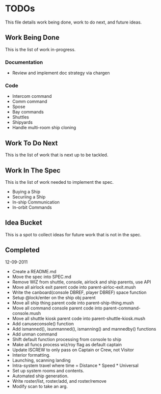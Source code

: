 # TODOs

This file details work being done, work to do next, and future ideas.

## Work Being Done

This is the list of work in-progress.

### Documentation

* Review and implement doc strategy via chargen

### Code

* Intercom command
* Comm command
* Spose
* Bay commands
* Shuttles
* Shipyards
* Handle multi-room ship cloning

## Work To Do Next

This is the list of work that is next up to be tackled.


## Work In The Spec

This is the list of work needed to implement the spec.

* Buying a Ship
* Securiing a Ship
* In-ship Communication
* In-orbit Commands

## Idea Bucket

This is a spot to collect ideas for future work that is not in the spec.

## Completed

12-09-2011

* Create a README.md
* Move the spec into SPEC.md
* Remove WIZ from shuttle, console, airlock and ship parents, use API
* Move all airlock exit parent code into parent-airloc-exit.mush
* Write the canboard(console DBREF, player DBREF) space function
* Setup @lock/enter on the ship obj parent
* Move all ship thing parent code into parent-ship-thing.mush
* Move all command console parent code into parent-command-console.mush
* Move all shuttle kiosk parent code into parent-shuttle-kiosk.mush
* Add canuseconsole() function
* Add ismanned(), isunmanned(), ismanning() and mannedby() functions
* Add unman command
* Shift default function processing from console to ship
* Make all funcs process wiz/roy flag as default captain
* Update ISCREW to only pass on Captain or Crew, not Visitor
* Interior formatting.
* Launching, scanning landing
* Intra-system travel where time = Distance * Speed * Universal
* Set up system rooms and contents.
* Automated ship generation.
* Write roster/list, roster/add, and roster/remove
* Modify scan to take an arg.
